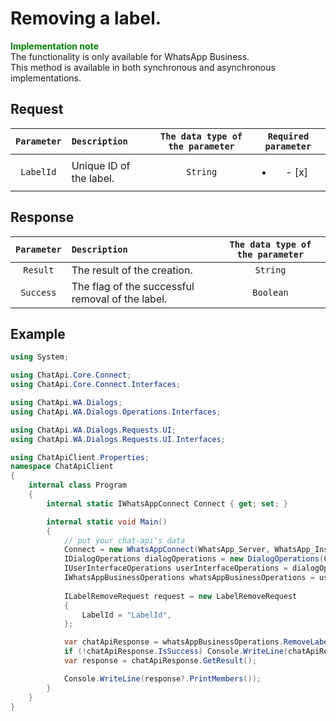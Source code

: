 # Removing a label.
**<span style="color:green">Implementation note</span>** <br/>
The functionality is only available for WhatsApp Business. <br/>
This method is available in both synchronous and asynchronous implementations.

## Request
| `Parameter` | `Description`                        | `The data type of the parameter` |   `Required parameter`   |
|:-----------:|:-------------------------------------|:--------------------------------:|:------------------------:|
| `LabelId`   | Unique ID of the label.              | `String`                         | <ul><li>- [x] </li></ul> |

## Response
| `Parameter`           | `Description`                                           | `The data type of the parameter` | 
|:---------------------:|:--------------------------------------------------------|:--------------------------------:|
| `Result`              | The result of the creation.                             | `String`                         |
| `Success`             | The flag of the successful removal of the label.        | `Boolean`                        |

## Example
```csharp
using System;

using ChatApi.Core.Connect;
using ChatApi.Core.Connect.Interfaces;

using ChatApi.WA.Dialogs;
using ChatApi.WA.Dialogs.Operations.Interfaces;

using ChatApi.WA.Dialogs.Requests.UI;
using ChatApi.WA.Dialogs.Requests.UI.Interfaces;

using ChatApiClient.Properties;
namespace ChatApiClient
{
    internal class Program
    {
        internal static IWhatsAppConnect Connect { get; set; }

        internal static void Main()
        {
            // put your chat-api's data
            Connect = new WhatsAppConnect(WhatsApp_Server, WhatsApp_Instance, WhatsApp_Token); 
            IDialogOperations dialogOperations = new DialogOperations(Connect);
            IUserInterfaceOperations userInterfaceOperations = dialogOperations.UserInterfaceOperations.Value;
            IWhatsAppBusinessOperations whatsAppBusinessOperations = userInterfaceOperations.WhatsAppBusinessOperations.Value;
            
            ILabelRemoveRequest request = new LabelRemoveRequest
            {
                LabelId = "LabelId",
            };

            var chatApiResponse = whatsAppBusinessOperations.RemoveLabel(request);
            if (!chatApiResponse.IsSuccess) Console.WriteLine(chatApiResponse.Exception);
            var response = chatApiResponse.GetResult();

            Console.WriteLine(response?.PrintMembers());
        }
    }
}
```
